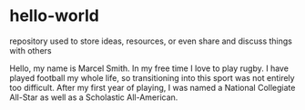 # hello-world
repository used to store ideas, resources, or even share and discuss things with others

Hello, my name is Marcel Smith. In my free time I love to play rugby. I have played football my whole life, so transitioning into this sport was not entirely too difficult. After my first year of playing, I was named a National Collegiate All-Star as well as a Scholastic All-American.
